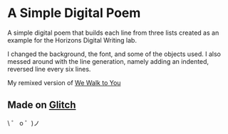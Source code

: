 # A Simple Digital Poem

A simple digital poem that builds each line from three lists created as an example for the Horizons Digital Writing lab.

I changed the background, the font, and some of the objects used. I also messed around with the line generation, namely adding an indented, reversed line every six lines.

My remixed version of [We Walk to You](https://marvelous-amused-marsupial.glitch.me/)

## Made on [Glitch](https://glitch.com/)

\ ゜ o ゜)ノ
